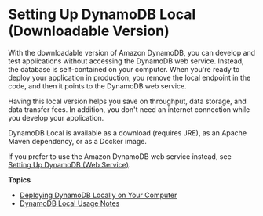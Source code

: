 # Setting Up DynamoDB Local \(Downloadable Version\)<a name="DynamoDBLocal"></a>

With the downloadable version of Amazon DynamoDB, you can develop and test applications without accessing the DynamoDB web service\. Instead, the database is self\-contained on your computer\. When you're ready to deploy your application in production, you remove the local endpoint in the code, and then it points to the DynamoDB web service\.

Having this local version helps you save on throughput, data storage, and data transfer fees\. In addition, you don't need an internet connection while you develop your application\.

 DynamoDB Local is available as a download \(requires JRE\), as an Apache Maven dependency, or as a Docker image\. 

 If you prefer to use the Amazon DynamoDB web service instead, see [Setting Up DynamoDB \(Web Service\)](SettingUp.DynamoWebService.md)\. 

**Topics**
+ [Deploying DynamoDB Locally on Your Computer](DynamoDBLocal.DownloadingAndRunning.md)
+ [DynamoDB Local Usage Notes](DynamoDBLocal.UsageNotes.md)